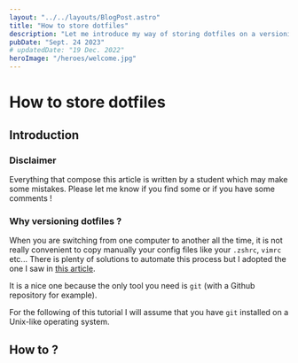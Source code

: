 ```yaml
---
layout: "../../layouts/BlogPost.astro"
title: "How to store dotfiles"
description: "Let me introduce my way of storing dotfiles on a versioning platform"
pubDate: "Sept. 24 2023"
# updatedDate: "19 Dec. 2022"
heroImage: "/heroes/welcome.jpg"
---
```


# How to store dotfiles

## Introduction

### Disclaimer

Everything that compose this article is  written by a student which may make some mistakes. Please let me know if you find some or if you have some comments !

### Why versioning dotfiles ?

When you are switching from one computer to another all the time, it is not really convenient to copy manually your config files like your `.zshrc`, `vimrc` etc... There is plenty of solutions to automate this process but I adopted the one I saw in [this article](https://www.atlassian.com/git/tutorials/dotfiles).

It is a nice one because the only tool you need is `git` (with a Github repository for example).

For the following of this tutorial I will assume that you have `git` installed on a Unix-like operating system.

## How to ?